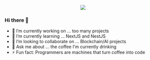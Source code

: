 <p align="center">
<img src="https://github-readme-stats.vercel.app/api?username=martines3000&count_private=true&show_icons=true&theme=highcontrast" />

### Hi there 👋

- 🔭 I’m currently working on ... too many projects 
- 🌱 I’m currently learning ... NextJS and NestJS
- 👯 I’m looking to collaborate on ... Blockchain/AI projects
- 💬 Ask me about ... the coffee I'm currently drinking
- ⚡ Fun fact: Programmers are machines that turn coffee into code
